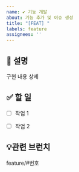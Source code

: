 ```yaml
---
name: ✔️ 기능 개발
about: 기능 추가 및 이슈 생성
title: "[FEAT] "
labels: feature
assignees: ''
---
```




## 📌 설명

구현 내용 상세 

## ✅ 할 일 

- [ ] 작업 1
- [ ] 작업 2


## 💡관련 브런치 
feature/#번호

